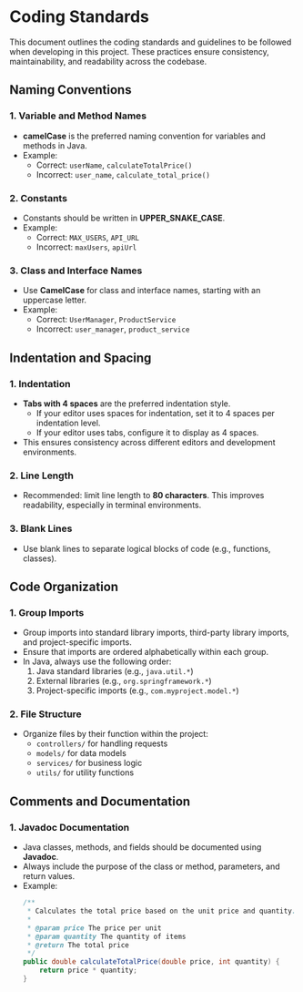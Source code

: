 
# Coding Standards

This document outlines the coding standards and guidelines to be followed when developing in this project. These practices ensure consistency, maintainability, and readability across the codebase.

## Naming Conventions

### 1. Variable and Method Names

- **camelCase** is the preferred naming convention for variables and methods in Java.
- Example:
  - Correct: `userName`, `calculateTotalPrice()`
  - Incorrect: `user_name`, `calculate_total_price()`

### 2. Constants

- Constants should be written in **UPPER_SNAKE_CASE**.
- Example:
  - Correct: `MAX_USERS`, `API_URL`
  - Incorrect: `maxUsers`, `apiUrl`

### 3. Class and Interface Names

- Use **CamelCase** for class and interface names, starting with an uppercase letter.
- Example:
  - Correct: `UserManager`, `ProductService`
  - Incorrect: `user_manager`, `product_service`

## Indentation and Spacing

### 1. Indentation

- **Tabs with 4 spaces** are the preferred indentation style.
  - If your editor uses spaces for indentation, set it to 4 spaces per indentation level.
  - If your editor uses tabs, configure it to display as 4 spaces.
- This ensures consistency across different editors and development environments.

### 2. Line Length

- Recommended: limit line length to **80 characters**. This improves readability, especially in terminal environments.

### 3. Blank Lines

- Use blank lines to separate logical blocks of code (e.g., functions, classes).

## Code Organization

### 1. Group Imports

- Group imports into standard library imports, third-party library imports, and project-specific imports.
- Ensure that imports are ordered alphabetically within each group.
- In Java, always use the following order:
  1. Java standard libraries (e.g., `java.util.*`)
  2. External libraries (e.g., `org.springframework.*`)
  3. Project-specific imports (e.g., `com.myproject.model.*`)

### 2. File Structure

- Organize files by their function within the project:
  - `controllers/` for handling requests
  - `models/` for data models
  - `services/` for business logic
  - `utils/` for utility functions

## Comments and Documentation

### 1. Javadoc Documentation

- Java classes, methods, and fields should be documented using **Javadoc**.
- Always include the purpose of the class or method, parameters, and return values.
- Example:
  ```java
  /**
   * Calculates the total price based on the unit price and quantity.
   *
   * @param price The price per unit
   * @param quantity The quantity of items
   * @return The total price
   */
  public double calculateTotalPrice(double price, int quantity) {
      return price * quantity;
  }
  ```